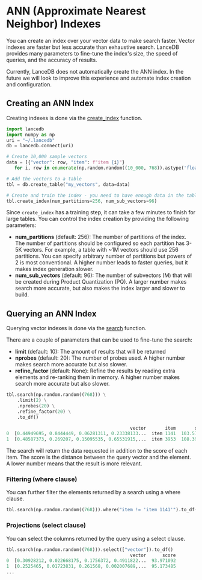 # ANN (Approximate Nearest Neighbor) Indexes

You can create an index over your vector data to make search faster. Vector indexes are faster but less accurate than exhaustive search. LanceDB provides many parameters to fine-tune the index's size, the speed of queries, and the accuracy of results.

Currently, LanceDB does not automatically create the ANN index. In the future we will look to improve this experience and automate index creation and configuration.

## Creating an ANN Index

Creating indexes is done via the [create_index](https://lancedb.github.io/lancedb/python/#lancedb.table.LanceTable.create_index) function.

```python
import lancedb
import numpy as np
uri = "~/.lancedb"
db = lancedb.connect(uri)

# Create 10,000 sample vectors
data = [{"vector": row, "item": f"item {i}"}
   for i, row in enumerate(np.random.random((10_000, 768)).astype('float32'))]

# Add the vectors to a table
tbl = db.create_table("my_vectors", data=data)

# Create and train the index - you need to have enough data in the table for an effective training step
tbl.create_index(num_partitions=256, num_sub_vectors=96)
```

Since `create_index` has a training step, it can take a few minutes to finish for large tables. You can control the index
creation by providing the following parameters:

- **num_partitions** (default: 256): The number of partitions of the index. The number of partitions should be configured so each partition has 3-5K vectors. For example, a table 
with ~1M vectors should use 256 partitions. You can specify arbitrary number of partitions but powers of 2 is most conventional. 
A higher number leads to faster queries, but it makes index generation slower. 
- **num_sub_vectors** (default: 96): The number of subvectors (M) that will be created during Product Quantization (PQ). A larger number makes
search more accurate, but also makes the index larger and slower to build. 

## Querying an ANN Index

Querying vector indexes is done via the [search](https://lancedb.github.io/lancedb/python/#lancedb.table.LanceTable.search) function.

There are a couple of parameters that can be used to fine-tune the search:

- **limit** (default: 10): The amount of results that will be returned
- **nprobes** (default: 20): The number of probes used. A higher number makes search more accurate but also slower.
- **refine_factor** (default: None): Refine the results by reading extra elements and re-ranking them in memory. A higher number makes 
search more accurate but also slower.

```python
tbl.search(np.random.random((768))) \
    .limit(2) \
    .nprobes(20) \
    .refine_factor(20) \
    .to_df()

                                              vector       item       score
0  [0.44949695, 0.8444449, 0.06281311, 0.23338133...  item 1141  103.575333
1  [0.48587373, 0.269207, 0.15095535, 0.65531915,...  item 3953  108.393867
```

The search will return the data requested in addition to the score of each item. The score is the distance between the query vector and the element. A lower number means that the result is more relevant.

### Filtering (where clause)

You can further filter the elements returned by a search using a where clause.

```python
tbl.search(np.random.random((768))).where("item != 'item 1141'").to_df()
```

### Projections (select clause)

You can select the columns returned by the query using a select clause.

```python
tbl.search(np.random.random((768))).select(["vector"]).to_df()
                                              vector      score
0  [0.30928212, 0.022668175, 0.1756372, 0.4911822...  93.971092
1  [0.2525465, 0.01723831, 0.261568, 0.002007689,...  95.173485
...
```
